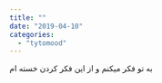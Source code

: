 ```yaml
---
title: ""
date: "2019-04-10"
categories: 
  - "tytomood"
---
```


به تو فکر میکنم و از این فکر کردن خسته ام
